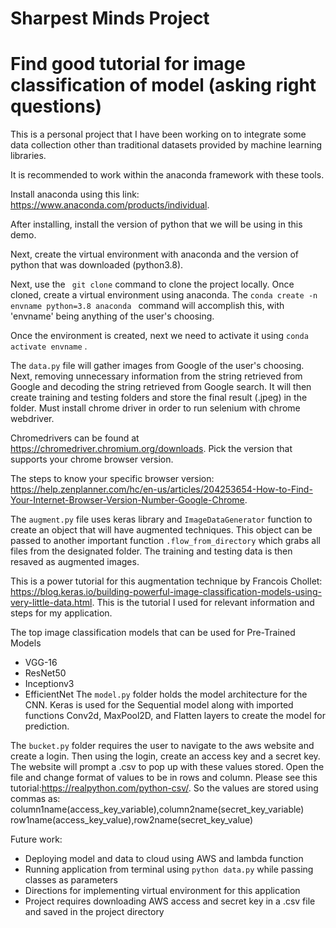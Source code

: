 # Sharpest Minds Project

# Find good tutorial for image classification of model (asking right questions)

This is a personal project that I have been working on to integrate some data collection other than traditional datasets provided by machine learning libraries.

It is recommended to work within the anaconda framework with these tools.

Install anaconda using this link: https://www.anaconda.com/products/individual.

After installing, install the version of python that we will be using in this demo.

Next, create the virtual environment with anaconda and the version of python that was downloaded (python3.8).

Next, use the ``` git clone``` command to clone the project locally. Once cloned, create a virtual environment using anaconda.
The ```conda create -n envname python=3.8 anaconda ``` command will accomplish this, with 'envname' being anything of the user's choosing.

Once the environment is created, next we need to activate it using ```conda activate envname``` .

The ```data.py``` file will gather images from Google of the user's choosing. Next, removing unnecessary information from the string retrieved from Google and decoding the string retrieved from Google search. It will then create training and testing folders and store the final result (.jpeg) in the folder. Must install chrome driver in order to run selenium with chrome webdriver.

Chromedrivers can be found at https://chromedriver.chromium.org/downloads. Pick the version that supports your chrome browser version.

The steps to know your specific browser version:
https://help.zenplanner.com/hc/en-us/articles/204253654-How-to-Find-Your-Internet-Browser-Version-Number-Google-Chrome.

The ```augment.py``` file uses keras library and ```ImageDataGenerator``` function to create an object that will have augmented techniques. This object can be passed to another important function ```.flow_from_directory``` which grabs all files from the designated folder. The training and testing data is then resaved as augmented images.

This is a power tutorial for this augmentation technique by Francois Chollet: https://blog.keras.io/building-powerful-image-classification-models-using-very-little-data.html.
This is the tutorial I used for relevant information and steps for my application.

The top image classification models that can be used for Pre-Trained Models
- VGG-16
- ResNet50
- Inceptionv3
- EfficientNet
The ```model.py``` folder holds the model architecture for the CNN. Keras is used for the Sequential model along with imported functions Conv2d, MaxPool2D, and Flatten layers to create the model for prediction.

The ```bucket.py``` folder requires the user to navigate to the aws website and create a login. Then using the login, create an access key and a secret key. The website will prompt a .csv to pop up with these values stored. Open the file and change format of values to be in rows and column. Please see this tutorial:https://realpython.com/python-csv/. So the values are stored using commas as:
column1name(access_key_variable),column2name(secret_key_variable)
row1name(access_key_value),row2name(secret_key_value)


Future work:
- Deploying model and data to cloud using AWS and lambda function
- Running application from terminal using ```python data.py``` while passing classes as parameters
- Directions for implementing virtual environment for this application
- Project requires downloading AWS access and secret key in a .csv file and saved in the project directory
